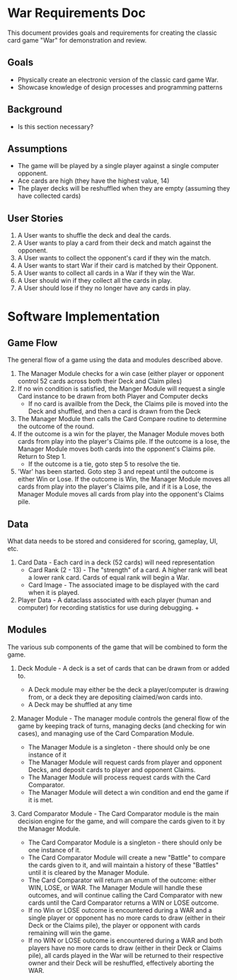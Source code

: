 # War Requirements Doc
This document provides goals and requirements for creating the classic card game "War" for demonstration and review.
## Goals
+ Physically create an electronic version of the classic card game War.
+ Showcase knowledge of design processes and programming patterns
## Background
+ Is this section necessary?
## Assumptions
+ The game will be played by a single player against a single computer opponent.
+ Ace cards are high (they have the highest value, 14)
+ The player decks will be reshuffled when they are empty (assuming they have collected cards)
## User Stories
1. A User wants to shuffle the deck and deal the cards.
2. A User wants to play a card from their deck and match against the opponent.
3. A User wants to collect the opponent's card if they win the match.
4. A User wants to start War if their card is matched by their Opponent.
5. A User wants to collect all cards in a War if they win the War.
6. A User should win if they collect all the cards in play.
7. A User should lose if they no longer have any cards in play.

# Software Implementation

## Game Flow
The general flow of a game using the data and modules described above.

1. The Manager Module checks for a win case (either player or opponent control 52 cards across both their Deck and Claim piles)
2. If no win condition is satisfied, the Manger Module will request a single Card instance to be drawn from both Player and Computer decks
	+ If no card is availble from the Deck, the Claims pile is moved into the Deck and shuffled, and then a card is drawn from the Deck
3. The Manager Module then calls the Card Compare routine to determine the outcome of the round.
4. If the outcome is a win for the player, the Manager Module moves both cards from play into the player's Claims pile.  If the outcome is a lose, the Manager Module moves both cards into the opponent's Claims pile.  Return to Step 1.
	+ If the outcome is a tie, goto step 5 to resolve the tie.
5. 'War' has been started.  Goto step 3 and repeat until the outcome is either Win or Lose.  If the outcome is Win, the Manager Module moves all cards from play into the player's Claims pile, and if it is a Lose, the Manager Module moves all cards from play into the opponent's Claims pile.

## Data
What data needs to be stored and considered for scoring, gameplay, UI, etc.

1. Card Data - Each card in a deck (52 cards) will need representation
	+ Card Rank (2 - 13) - The "strength" of a card.  A higher rank will beat a lower rank card.  Cards of equal rank will begin a War.
	+ Card Image - The associated image to be displayed with the card when it is played.
2. Player Data - A dataclass associated with each player (human and computer) for recording statistics for use during debugging.
	+ 
## Modules
The various sub components of the game that will be combined to form the game.

1. Deck Module - A deck is a set of cards that can be  drawn from or added to.
	+ A Deck module may either be the deck a player/computer is drawing from, or a deck they are depositing claimed/won cards into.
	+ A Deck may be shuffled at any time
2. Manager Module - The manager module controls the general flow of the game by keeping track of turns, managing decks (and checking for win cases), and managing use of the Card Comparation Module.
	+ The Manager Module is a singleton - there should only be one instance of it
	+ The Manager Module will request cards from player and opponent Decks, and deposit cards to player and opponent Claims.
	+ The Manager Module will process request cards with the Card Comparator.
	+ The Manager Module will detect a win condition and end the game if it is met.

3. Card Comparator Module - The Card Comparator module is the main decision engine for the game, and will compare the cards given to it by the Manager Module.
	+ The Card Comparator Module is a singleton - there should only be one instance of it.
	+ The Card Comparator Module will create a new "Battle" to compare the cards given to it, and will maintain a history of these "Battles" until it is cleared by the Manager Module.
	+ The Card Comparator will return an enum of the outcome: either WIN, LOSE, or WAR.  The Manager Module will handle these outcomes, and will continue calling the Card Comparator with new cards until the Card Comparator returns a WIN or LOSE outcome.
	+ If no Win or LOSE outcome is encountered during a WAR and a single player or opponent has no more cards to draw (either in their Deck or the Claims pile), the player or opponent with cards remaining will win the game.
	+ If no WIN or LOSE outcome is encountered during a WAR and both players have no more cards to draw (either in their Deck or Claims pile), all cards played in the War will be returned to their respective owner and their Deck will be reshuffled, effectively aborting the WAR.



